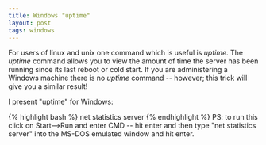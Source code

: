```yaml
---
title: Windows "uptime"
layout: post
tags: windows
---
```


For users of linux and unix one command which is useful is <i>uptime</i>.  The <i>uptime</i> command allows you to view the amount of time the server has been running since its last reboot or cold start.  If you are administering a Windows machine there is no <i>uptime</i> command -- however; this trick will give you a similar result!

I present "uptime" for Windows:

{% highlight bash %}
net statistics server
{% endhighlight %}
PS: to run this click on Start&#45;&#45;&#62;Run and enter CMD -- hit enter and then type "net statistics server" into the MS-DOS emulated window and hit enter.